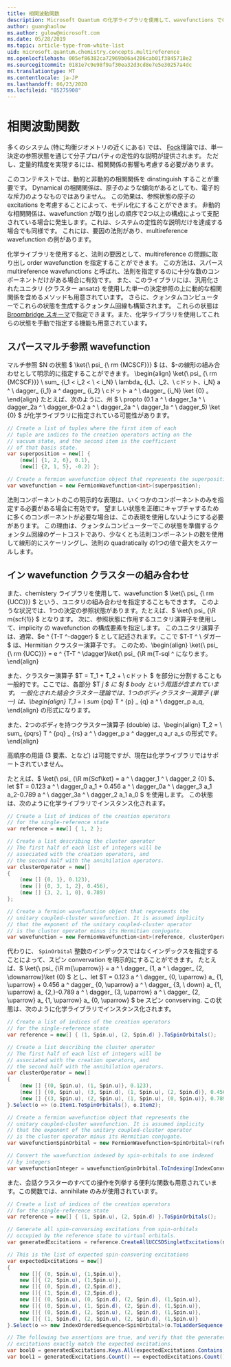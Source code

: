 ```yaml
---
title: 相関波動関数
description: Microsoft Quantum の化学ライブラリを使用して、wavefunctions での動的および非動的な相関関係について説明します。
author: guanghaolow
ms.author: gulow@microsoft.com
ms.date: 05/28/2019
ms.topic: article-type-from-white-list
uid: microsoft.quantum.chemistry.concepts.multireference
ms.openlocfilehash: 005ef86382ca72969b06a4206cab01f3845718e2
ms.sourcegitcommit: 0181e7c9e98f9af30ea32d3cd8e7e5e30257a4dc
ms.translationtype: MT
ms.contentlocale: ja-JP
ms.lasthandoff: 06/23/2020
ms.locfileid: "85275908"
---
```

# <a name="correlated-wavefunctions"></a>相関波動関数

多くのシステム (特に均衡ジオメトリの近くにある) では、 [Fock](xref:microsoft.quantum.chemistry.concepts.hartreefock)理論では、単一決定の参照状態を通じて分子プロパティの定性的な説明が提供されます。 ただし、定量的精度を実現するには、相関関係の影響も考慮する必要があります。 

このコンテキストでは、動的と非動的の相関関係を dinstinguish することが重要です。
Dynamical の相関関係は、原子のような傾向があるとしても、電子的な斥力のようなものではありません。 この効果は、参照状態の原子の excitations を考慮することによって、モデル化にすることができます。 非動的な相関関係は、wavefunction が取り出しの順序で2つ以上の構成によって支配されている場合に発生します。これは、システムの定性的な説明だけを達成する場合でも同様です。
これには、要因の法則があり、multireference wavefunction の例があります。

化学ライブラリを使用すると、法則の要因として、multireference の問題に取り出し order wavefunction を指定することができます。 この方法は、スパース multireference wavefunctions と呼ばれ、法則を指定するのに十分な数のコンポーネントだけがある場合に有効です。 また、このライブラリには、汎用化されたユニタリ (クラスター ansatz) を使用した単一の決定参照の上に動的な相関関係を含めるメソッドも用意されています。 さらに、クォンタムコンピューターでこれらの状態を生成するクォンタム回線も構築されます。 これらの状態は[Broombridge スキーマ](xref:microsoft.quantum.libraries.chemistry.schema.broombridge)で指定できます。また、化学ライブラリを使用してこれらの状態を手動で指定する機能も用意されています。

## <a name="sparse-multi-reference-wavefunction"></a>スパースマルチ参照 wavefunction
マルチ参照 $N の状態 $ \ket{\ psi_ {\ rm {MCSCF}}} $ は、$-の線形の組み合わせとして明示的に指定することができます。
\begin{align} \ket{\ psi_ {\ rm {MCSCF}}} \ sum_ {i_1 < i_2 < \ < i_N} \ lambda_ {i_1、i_2、\ cドット、i_N} a ^ \ dagger_ {i_1} a ^ dagger_ {i_2} \ cドット a ^ \ dagger_ {i_N} \ket {0} 。
\end{align} たとえば、次のように、州 $ \ propto (0.1 a ^ \ dagger_1a ^ \ dagger_2a ^ \ dagger_6-0.2 a ^ \ dagger_2a ^ \ dagger_1a ^ \ dagger_5) \ket {0} $ が化学ライブラリに指定されている可能性があります。
```csharp
// Create a list of tuples where the first item of each 
// tuple are indices to the creation operators acting on the
// vacuum state, and the second item is the coefficient
// of that basis state.
var superposition = new[] {
    (new[] {1, 2, 6}, 0.1),
    (new[] {2, 1, 5}, -0.2) };

// Create a fermion wavefunction object that represents the superposition.
var wavefunction = new FermionWavefunction<int>(superposition);
```
法則コンポーネントのこの明示的な表現は、いくつかのコンポーネントのみを指定する必要がある場合に有効です。 望ましい状態を正確にキャプチャするために多くのコンポーネントが必要な場合は、この表現を使用しないようにする必要があります。 この理由は、クォンタムコンピューターでこの状態を準備するクォンタム回線のゲートコストであり、少なくとも法則コンポーネントの数を使用して線形的にスケーリングし、法則の quadratically の1つの値で最大をスケールします。

## <a name="unitary-coupled-cluster-wavefunction"></a>イン wavefunction クラスターの組み合わせ
また、chemistery ライブラリを使用して、wavefunction $ \ket{\ psi_ {\ rm {UCC}}} $ という、ユニタリの組み合わせを指定することもできます。 このような状況では、1つの決定の参照状態があります。たとえば、$ \ket{\ psi_ {\R m{scf{1}} $ となります。 次に、参照状態に作用するユニタリ演算子を使用して、implicity の wavefunction の構成要素を指定します。
このユニタリ演算子は、通常、$e ^ {T-T ^-dagger} $ として記述されます。ここで $T-T ^ \ ダガー $ は、Hermitian クラスター演算子です。 このため、\begin{align} \ket{\ psi_ {\ rm {UCC}}} = e ^ {T-T ^ \dagger}\ket{\ psi_ {\R m{T-sql ^ になります。
\end{align}

また、クラスター演算子 $T = T_1 + T_2 + \ cドット $ を部分に分割することも一般的です。ここでは、各部分 $T _j $ に $j $ body という用語が含まれています。 一般化された結合クラスター理論では、1つのボディクラスター演算子 (単一) は、\begin{align} T_1 = \ sum_ {pq} T ^ {p} _ {q} a ^ \ dagger_p a_q, \end{align} の形式になります。

また、2つのボディを持つクラスター演算子 (double) は、\begin{align} T_2 = \ sum_ {pqrs} T ^ {pq} _ {rs} a ^ \ dagger_p a ^ dagger_q a_r a_s の形式です。
\end{align}

高順序の用語 (3 要素、となど) は可能ですが、現在は化学ライブラリではサポートされていません。

たとえば、$ \ket{\ psi_ {\R m{Scf\ket} = a ^ \ dagger_1 ^ \ dagger_2 {0} $、let $T = 0.123 a ^ \ dagger_0 a_1 + 0.456 a ^ \ dagger_0a ^ \ dagger_3 a_1 a_2-0.789 a ^ \ dagger_3a ^ \ dagger_2 a_1 a_0 $ を使用します。 この状態は、次のように化学ライブラリでインスタンス化されます。
```csharp
// Create a list of indices of the creation operators
// for the single-reference state
var reference = new[] { 1, 2 };

// Create a list describing the cluster operator
// The first half of each list of integers will be
// associated with the creation operators, and
// the second half with the annihilation operators.
var clusterOperator = new[]
{
    (new [] {0, 1}, 0.123),
    (new [] {0, 3, 1, 2}, 0.456),
    (new [] {3, 2, 1, 0}, 0.789)
};

// Create a fermion wavefunction object that represents the 
// unitary coupled-cluster wavefunction. It is assumed implicity
// that the exponent of the unitary coupled-cluster operator
// is the cluster operator minus its Hermitian conjugate.
var wavefunction = new FermionWavefunction<int>(reference, clusterOperator);
```

代わりに、 `SpinOrbital` 整数のインデックスではなくインデックスを指定することによって、スピン convervation を明示的にすることができます。 たとえば、$ \ket{\ psi_ {\R m{\uparrow}} = a ^ \ dagger_ {1, a ^ \ dagger_ {2, \downarrow}\ket {0} $ とし、let $T = 0.123 a ^ \ dagger_ {0, \uparrow} a_ {1, \uparrow} + 0.456 a ^ dagger_ {0, \uparrow} a ^ \ dagger_ {3, \ down} a_ {1, \uparrow} a_ {2,}-0.789 a ^ \ dagger_ {3, \uparrow} a ^ \ dagger_ {2, \uparrow} a_ {1, \uparrow} a_ {0, \uparrow} $ be スピン convserving. この状態は、次のように化学ライブラリでインスタンス化されます。
```csharp
// Create a list of indices of the creation operators
// for the single-reference state
var reference = new[] { (1, Spin.u), (2, Spin.d) }.ToSpinOrbitals();

// Create a list describing the cluster operator
// The first half of each list of integers will be
// associated with the creation operators, and
// the second half with the annihilation operators.
var clusterOperator = new[]
{
    (new [] {(0, Spin.u), (1, Spin.u)}, 0.123),
    (new [] {(0, Spin.u), (3, Spin.d), (1, Spin.u), (2, Spin.d)}, 0.456),
    (new [] {(3, Spin.u), (2, Spin.u), (1, Spin.u), (0, Spin.u)}, 0.789)
}.Select(o => (o.Item1.ToSpinOrbitals(), o.Item2);

// Create a fermion wavefunction object that represents the 
// unitary coupled-cluster wavefunction. It is assumed implicity
// that the exponent of the unitary coupled-cluster operator
// is the cluster operator minus its Hermitian conjugate.
var wavefunctionSpinOrbital = new FermionWavefunction<SpinOrbital>(reference, clusterOperator);

// Convert the wavefunction indexed by spin-orbitals to one indexed
// by integers
var wavefunctionInteger = wavefunctionSpinOrbital.ToIndexing(IndexConvention.UpDown);
```

また、会話クラスターのすべての操作を列挙する便利な関数も用意されています。この関数では、annihilate のみが使用されています。
```csharp
// Create a list of indices of the creation operators
// for the single-reference state
var reference = new[] { (1, Spin.u), (2, Spin.d) }.ToSpinOrbitals();

// Generate all spin-conversing excitations from spin-orbitals 
// occupied by the reference state to virtual orbitals.
var generatedExcitations = reference.CreateAllUCCSDSingletExcitations(nOrbitals: 3).Excitations;

// This is the list of expected spin-consvering excitations
var expectedExcitations = new[]
{
    new []{ (0, Spin.u), (1,Spin.u)},
    new []{ (2, Spin.u), (1,Spin.u)},
    new []{ (0, Spin.d), (2,Spin.d)},
    new []{ (1, Spin.d), (2,Spin.d)},
    new []{ (0, Spin.u), (0, Spin.d), (2, Spin.d), (1,Spin.u)},
    new []{ (0, Spin.u), (1, Spin.d), (2, Spin.d), (1,Spin.u)},
    new []{ (0, Spin.d), (2, Spin.u), (2, Spin.d), (1,Spin.u)},
    new []{ (1, Spin.d), (2, Spin.u), (2, Spin.d), (1,Spin.u)}
}.Select(o => new IndexOrderedSequence<SpinOrbital>(o.ToLadderSequence()));

// The following two assertions are true, and verify that the generated 
// excitations exactly match the expected excitations.
var bool0 = generatedExcitations.Keys.All(expectedExcitations.Contains);
var bool1 = generatedExcitations.Count() == expectedExcitations.Count();
```
